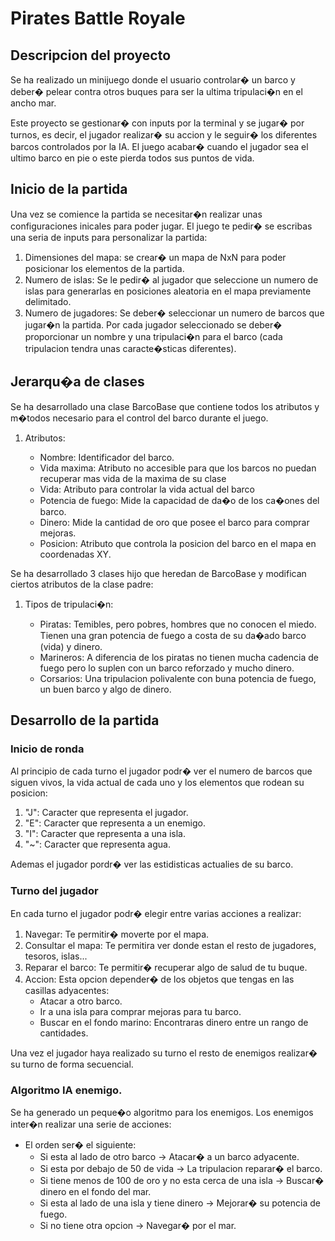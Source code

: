 # Pirates Battle Royale

## Descripcion del proyecto

Se ha realizado un minijuego donde el usuario controlar� un barco y deber� pelear contra otros buques para ser la 
ultima tripulaci�n en el ancho mar.

Este proyecto se gestionar� con inputs por la terminal y se jugar� por turnos, es decir, el jugador realizar� su accion y le seguir� los 
diferentes barcos controlados por la IA.
El juego acabar� cuando el jugador sea el ultimo barco en pie o este pierda todos sus puntos de vida.

## Inicio de la partida

Una vez se comience la partida se necesitar�n realizar unas configuraciones inicales para poder jugar. El juego te pedir�
se escribas una seria de inputs para personalizar la partida:
1. Dimensiones del mapa: se crear� un mapa de NxN para poder posicionar los elementos de la partida.
2. Numero de islas: Se le pedir� al jugador que seleccione un numero de islas para generarlas en posiciones aleatoria en el mapa previamente delimitado.
3. Numero de jugadores: Se deber� seleccionar un numero de barcos que jugar�n la partida.
Por cada jugador seleccionado se deber� proporcionar un nombre y una tripulaci�n para el barco (cada tripulacion tendra unas caracte�sticas diferentes).

## Jerarqu�a de clases

Se ha desarrollado una clase BarcoBase que contiene todos los atributos y m�todos necesario para el control del barco durante el juego.
1. Atributos:

	* Nombre: Identificador del barco.
	* Vida maxima: Atributo no accesible para que los barcos no puedan recuperar mas vida de la maxima de su clase
	* Vida: Atributo para controlar la vida actual del barco
	* Potencia de fuego: Mide la capacidad de da�o de los ca�ones del barco.
	* Dinero: Mide la cantidad de oro que posee el barco para comprar mejoras.
	* Posicion: Atributo que controla la posicion del barco en el mapa en coordenadas XY.

Se ha desarrollado 3 clases hijo que heredan de BarcoBase y modifican ciertos atributos de la clase padre:
1. Tipos de tripulaci�n:

	* Piratas: Temibles, pero pobres, hombres que no conocen el miedo. Tienen una gran potencia de fuego a costa de su da�ado barco (vida) y dinero.
	* Marineros: A diferencia de los piratas no tienen mucha cadencia de fuego pero lo suplen con un barco reforzado y mucho dinero.
	* Corsarios: Una tripulacion polivalente con buna potencia de fuego, un buen barco y algo de dinero.

## Desarrollo de la partida

### Inicio de ronda
Al principio de cada turno el jugador podr� ver el numero de barcos que siguen vivos, la vida actual de cada uno y los elementos que rodean su posicion:
1. "J": Caracter que representa el jugador.
1. "E": Caracter que representa a un enemigo.
1. "I": Caracter que representa a una isla.
1. "~": Caracter que representa agua.

Ademas el jugador pordr� ver las estidisticas actualies de su barco.

### Turno del jugador
En cada turno el jugador podr� elegir entre varias acciones a realizar:
1. Navegar: Te permitir� moverte por el mapa.
1. Consultar el mapa: Te permitira ver donde estan el resto de jugadores, tesoros, islas...
1. Reparar el barco: Te permitir� recuperar algo de salud de tu buque.
1. Accion: Esta opcion depender� de los objetos que tengas en las casillas adyacentes:
	* Atacar a otro barco.
	* Ir a una isla para comprar mejoras para tu barco.
	* Buscar en el fondo marino: Encontraras dinero entre un rango de cantidades.

Una vez el jugador haya realizado su turno el resto de enemigos realizar� su turno de forma secuencial.

### Algoritmo IA enemigo.

Se ha generado un peque�o algoritmo para los enemigos. Los enemigos inter�n realizar una serie de acciones:
* El orden ser� el siguiente:
	* Si esta al lado de otro barco -> Atacar� a un barco adyacente.
	* Si esta por debajo de 50 de vida -> La tripulacion reparar� el barco.
	* Si tiene menos de 100 de oro  y no esta cerca de una isla -> Buscar� dinero en el fondo del mar.
	* Si esta al lado de una isla y tiene dinero -> Mejorar� su potencia de fuego.
	* Si no tiene otra opcion -> Navegar� por el mar.